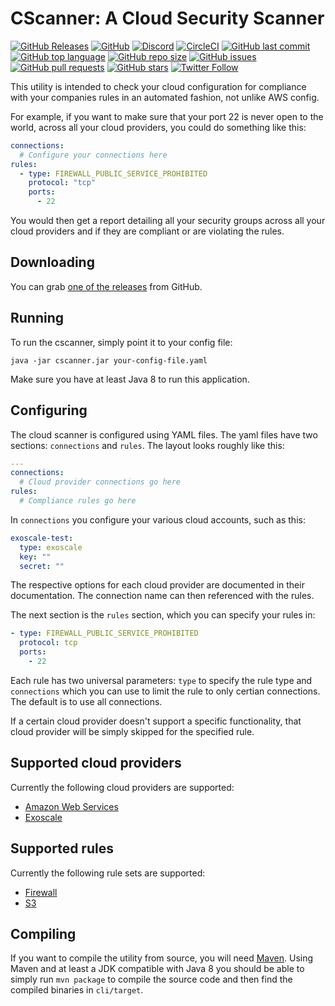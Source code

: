 # CScanner: A Cloud Security Scanner

[![GitHub Releases](https://img.shields.io/github/release/janoszen/cscanner.svg)](https://github.com/janoszen/cscanner/releases)
[![GitHub](https://img.shields.io/github/license/janoszen/cscanner.svg)](https://github.com/janoszen/cscanner/blob/master/LICENSE)
[![Discord](https://img.shields.io/discord/413306353545773069.svg)](https://pasztor.at/discord)
[![CircleCI](https://img.shields.io/circleci/project/github/janoszen/cscanner.svg)](https://circleci.com/gh/janoszen/cscanner)
[![GitHub last commit](https://img.shields.io/github/last-commit/janoszen/cscanner.svg)](https://github.com/janoszen/cscanner)
[![GitHub top language](https://img.shields.io/github/languages/top/janoszen/cscanner.svg)](https://github.com/janoszen/cscanner)
[![GitHub repo size](https://img.shields.io/github/repo-size/janoszen/cscanner.svg)](https://github.com/janoszen/cscanner)
[![GitHub issues](https://img.shields.io/github/issues/janoszen/cscanner.svg)](https://github.com/janoszen/cscanner/issues)
[![GitHub pull requests](https://img.shields.io/github/issues-pr/janoszen/cscanner.svg)](https://github.com/janoszen/cscanner/pulls)
[![GitHub stars](https://img.shields.io/github/stars/janoszen/cscanner.svg?style=social)](https://github.com/janoszen/cscanner)
[![Twitter Follow](https://img.shields.io/twitter/follow/janoszen.svg?style=social)](https://twitter.com/janoszen)

This utility is intended to check your cloud configuration for compliance with your companies rules in an automated
fashion, not unlike AWS config.

For example, if you want to make sure that your port 22 is never open to the world, across all your cloud providers,
you could do something like this:

```yaml
connections:
  # Configure your connections here
rules:
  - type: FIREWALL_PUBLIC_SERVICE_PROHIBITED
    protocol: "tcp"
    ports:
      - 22
```

You would then get a report detailing all your security groups across all your cloud providers and if they
are compliant or are violating the rules.

## Downloading

You can grab [one of the releases](https://github.com/janoszen/cscanner/releases) from GitHub.

## Running

To run the cscanner, simply point it to your config file:

```
java -jar cscanner.jar your-config-file.yaml
```

Make sure you have at least Java 8 to run this application.

## Configuring

The cloud scanner is configured using YAML files. The yaml files have two sections: `connections` and `rules`. The
layout looks roughly like this:

```yaml
---
connections:
  # Cloud provider connections go here
rules:
  # Compliance rules go here
```

In `connections` you configure your various cloud accounts, such as this:

```yaml
exoscale-test:
  type: exoscale
  key: ""
  secret: ""
```

The respective options for each cloud provider are documented in their documentation. The connection name can then 
referenced with the rules.

The next section is the `rules` section, which you can specify your rules in:

```yaml
- type: FIREWALL_PUBLIC_SERVICE_PROHIBITED
  protocol: tcp
  ports:
    - 22
```

Each rule has two universal parameters: `type` to specify the rule type and `connections` which you can use to
limit the rule to only certian connections. The default is to use all connections.

If a certain cloud provider doesn't support a specific functionality, that cloud provider will be simply skipped for
the specified rule.

## Supported cloud providers

Currently the following cloud providers are supported:

- [Amazon Web Services](clouds/aws.md)
- [Exoscale](clouds/exoscale.md)

## Supported rules

Currently the following rule sets are supported:

- [Firewall](rules/firewall.md)
- [S3](rules/s3.md)

## Compiling

If you want to compile the utility from source, you will need [Maven](https://maven.org). Using Maven and at least
a JDK compatible with Java 8 you should be able to simply run `mvn package` to compile the source code and then find
the compiled binaries in `cli/target`.
